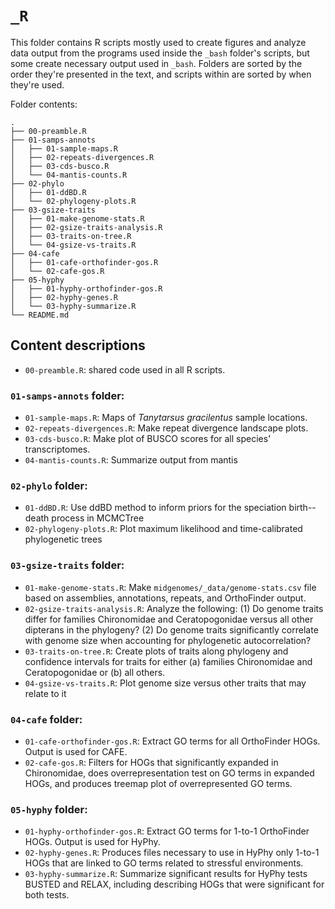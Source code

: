 
# `_R`

This folder contains R scripts mostly used to create figures and analyze
data output from the programs used inside the `_bash` folder's scripts, but 
some create necessary output used in `_bash`.
Folders are sorted by the order they're presented in the text, and
scripts within are sorted by when they're used.


Folder contents:

```
.
├── 00-preamble.R
├── 01-samps-annots
│   ├── 01-sample-maps.R
│   ├── 02-repeats-divergences.R
│   ├── 03-cds-busco.R
│   └── 04-mantis-counts.R
├── 02-phylo
│   ├── 01-ddBD.R
│   └── 02-phylogeny-plots.R
├── 03-gsize-traits
│   ├── 01-make-genome-stats.R
│   ├── 02-gsize-traits-analysis.R
│   ├── 03-traits-on-tree.R
│   └── 04-gsize-vs-traits.R
├── 04-cafe
│   ├── 01-cafe-orthofinder-gos.R
│   └── 02-cafe-gos.R
├── 05-hyphy
│   ├── 01-hyphy-orthofinder-gos.R
│   ├── 02-hyphy-genes.R
│   └── 03-hyphy-summarize.R
└── README.md
```


## Content descriptions

- `00-preamble.R`: shared code used in all R scripts.


### `01-samps-annots` folder:

- `01-sample-maps.R`: Maps of *Tanytarsus gracilentus* sample locations.
- `02-repeats-divergences.R`: Make repeat divergence landscape plots.
- `03-cds-busco.R`: Make plot of BUSCO scores for all species' transcriptomes.
- `04-mantis-counts.R`: Summarize output from mantis



### `02-phylo` folder:

- `01-ddBD.R`: Use ddBD method to inform priors for the speciation birth--death 
  process in MCMCTree
- `02-phylogeny-plots.R`: Plot maximum likelihood and time-calibrated 
  phylogenetic trees


### `03-gsize-traits` folder:

- `01-make-genome-stats.R`: Make `midgenomes/_data/genome-stats.csv` file 
  based on assemblies, annotations, repeats, and OrthoFinder output.
- `02-gsize-traits-analysis.R`: Analyze the following:
  (1) Do genome traits differ for families Chironomidae and Ceratopogonidae
  versus all other dipterans in the phylogeny?
  (2) Do genome traits significantly correlate with genome size when accounting
  for phylogenetic autocorrelation?
- `03-traits-on-tree.R`: Create plots of traits along phylogeny and confidence 
  intervals for traits for either (a) families Chironomidae and Ceratopogonidae
  or (b) all others.
- `04-gsize-vs-traits.R`: Plot genome size versus other traits that may relate to it



### `04-cafe` folder:

- `01-cafe-orthofinder-gos.R`: Extract GO terms for all OrthoFinder HOGs. 
  Output is used for CAFE.
- `02-cafe-gos.R`: Filters for HOGs that significantly expanded in Chironomidae,
  does overrepresentation test on GO terms in expanded HOGs, and
  produces treemap plot of overrepresented GO terms.


### `05-hyphy` folder:

- `01-hyphy-orthofinder-gos.R`: Extract GO terms for 1-to-1 OrthoFinder HOGs. 
  Output is used for HyPhy.
- `02-hyphy-genes.R`: Produces files necessary to use in HyPhy only 1-to-1 HOGs 
  that are linked to GO terms related to stressful environments.
- `03-hyphy-summarize.R`: Summarize significant results for HyPhy tests BUSTED 
  and RELAX, including describing HOGs that were significant for both tests.




